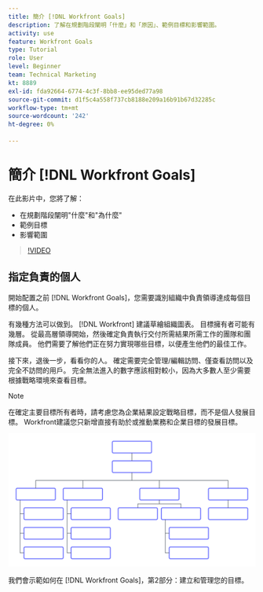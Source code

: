 ```yaml
---
title: 簡介 [!DNL Workfront Goals]
description: 了解在規劃階段闡明「什麼」和「原因」、範例目標和影響範圍。
activity: use
feature: Workfront Goals
type: Tutorial
role: User
level: Beginner
team: Technical Marketing
kt: 8889
exl-id: fda92664-6774-4c3f-8bb8-ee95ded77a98
source-git-commit: d1f5c4a558f737cb8188e209a16b91b67d32285c
workflow-type: tm+mt
source-wordcount: '242'
ht-degree: 0%

---
```


# 簡介 [!DNL Workfront Goals]

在此影片中，您將了解：

* 在規劃階段闡明&quot;什麼&quot;和&quot;為什麼&quot;
* 範例目標
* 影響範圍

>[!VIDEO](https://video.tv.adobe.com/v/335183/?quality=12)

## 指定負責的個人

開始配置之前 [!DNL Workfront Goals]，您需要識別組織中負責領導達成每個目標的個人。

有幾種方法可以做到。 [!DNL Workfront] 建議草繪組織圖表。 目標擁有者可能有幾層。 從最高層領導開始，然後確定負責執行交付所需結果所需工作的團隊和團隊成員。 他們需要了解他們正在努力實現哪些目標，以便產生他們的最佳工作。

接下來，退後一步，看看你的人。 確定需要完全管理/編輯訪問、僅查看訪問以及完全不訪問的用戶。 完全無法進入的數字應該相對較小，因為大多數人至少需要根據戰略環境來查看目標。

>[!NOTE]
>
>在確定主要目標所有者時，請考慮您為企業結果設定戰略目標，而不是個人發展目標。 Workfront建議您只新增直接有助於或推動業務和企業目標的發展目標。

![空白組織圖](assets/01-workfront-goals-blank-org-chart.png)

我們會示範如何在 [!DNL Workfront Goals]，第2部分：建立和管理您的目標。

<!--
URL for part 2 reference above
-->
